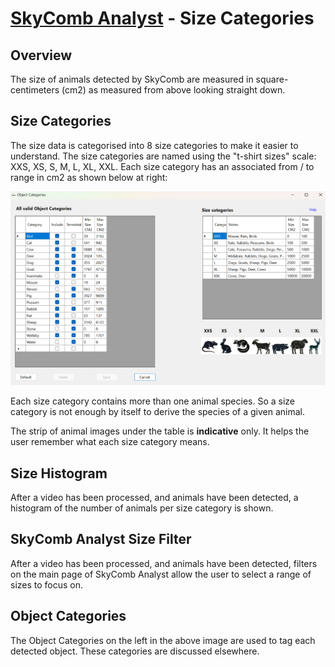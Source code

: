 # [SkyComb Analyst](https://github.com/PhilipQuirke/SkyCombAnalystHelp/blob/main/README.md) - Size Categories

## Overview
The size of animals detected by SkyComb are measured in square-centimeters (cm2) as measured from above looking straight down.

## Size Categories
The size data is categorised into 8 size categories to make it easier to understand.
The size categories are named using the "t-shirt sizes" scale: XXS, XS, S, M, L, XL, XXL.
Each size category has an associated from / to range in cm2 as shown below at right:

![Animal Sizes](./Static/AnimalSizes.png?raw=true "Animal Sizes")

Each size category contains more than one animal species. 
So a size category is not enough by itself to derive the species of a given animal. 

The strip of animal images under the table is **indicative** only. 
It helps the user remember what each size category means.

## Size Histogram
After a video has been processed, and animals have been detected, 
a histogram of the number of animals per size category is shown.

## SkyComb Analyst Size Filter
After a video has been processed, and animals have been detected, 
filters on the main page of SkyComb Analyst allow the user to select a range of sizes to focus on.

## Object Categories
The Object Categories on the left in the above image are used to tag each detected object. 
These categories are discussed elsewhere.
